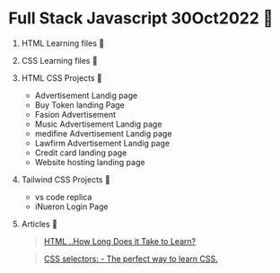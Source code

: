 # Full Stack Javascript 30Oct2022 🌱
01. HTML Learning files 🌱
02. CSS Learning files 🌱
03. HTML CSS Projects 📕
    - Advertisement Landig page
    - Buy Token landing Page
    - Fasion Advertisement
    - Music Advertisement Landig page
    - medifine Advertisement Landig page
    - Lawfirm Advertisement Landig page
    - Credit card landing page
    - Website hosting landing page
04. Tailwind CSS Projects 📒
    - vs code replica
    - iNueron Login Page
05. Articles 📰
    >[HTML ..How Long Does it Take to Learn?](https://bharatchavhan.hashnode.dev/html-how-long-does-it-take-to-learn)
    
    >[CSS selectors: - The perfect way to learn CSS.](https://bharatchavhan.hashnode.dev/css-selectors-the-perfect-way-to-learn-css)

    